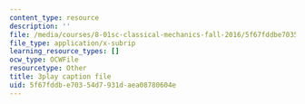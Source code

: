 ```yaml
---
content_type: resource
description: ''
file: /media/courses/8-01sc-classical-mechanics-fall-2016/5f67fddbe70354d7931daea08780604e_xZn4l1TSvPQ.vtt
file_type: application/x-subrip
learning_resource_types: []
ocw_type: OCWFile
resourcetype: Other
title: 3play caption file
uid: 5f67fddb-e703-54d7-931d-aea08780604e
---
```

